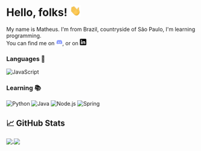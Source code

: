 
# Hello, folks! <img src="https://raw.githubusercontent.com/CrazyTos/CrazyTos/master/wave.gif" width="30px">

<p>
My name is Matheus. I'm from Brazil, countryside of São Paulo, I'm learning programming. <br>
You can find me on <a href="https://discord.com/users/140484514039332864" rel="nofollow"><img src="https://raw.githubusercontent.com/CrazyTos/CrazyTos/master/discord.png" alt="Discord" width="17px" style="paddin-top: 1000px;"></a>, or on <a href="https://www.linkedin.com/in/matheus-souza-290061134" rel="nofollow"><img src="https://raw.githubusercontent.com/CrazyTos/CrazyTos/master/linkedin.png" alt="Linkedin" width="17px"></a>
</p>

### Languages 🚀

![JavaScript](https://img.shields.io/badge/-JavaScript-000?&logo=JavaScript)

### Learning 📚

![Python](https://img.shields.io/badge/-Python-000?&logo=Python)
![Java](https://img.shields.io/badge/-Java-000?&logo=Java&logoColor=007396)
![Node.js](https://img.shields.io/badge/-Node.js-000?&logo=node.js)
![Spring](https://img.shields.io/badge/-Spring-000?&logo=Spring)

## &#x1f4c8; GitHub Stats

<div>
<a href="https://github.com/matheusg-souza/matheusg-souza">
<img align="center" src="https://github-readme-stats.vercel.app/api?username=matheusg-souza&show_icons=true&theme=dracula&include_all_commits=true&count_private=true"/>  
</a>
<a href="https://github.com/matheusg-souza/matheusg-souza">
<img align="center" src="https://github-readme-stats.vercel.app/api/top-langs/?username=matheusg-souza&layout=compact&langs_count=7&theme=dracula"/>
</a>
</div>

<!--
**Ryulf/Ryulf** is a ✨ _special_ ✨ repository because its `README.md` (this file) appears on your GitHub profile.

Here are some ideas to get you started:

- 🔭 I’m currently working on ...
- 🌱 I’m currently learning ...
- 👯 I’m looking to collaborate on ...
- 🤔 I’m looking for help with ...
- 💬 Ask me about ...
- 📫 How to reach me: ...
- 😄 Pronouns: ...
- ⚡ Fun fact: ...
-->
